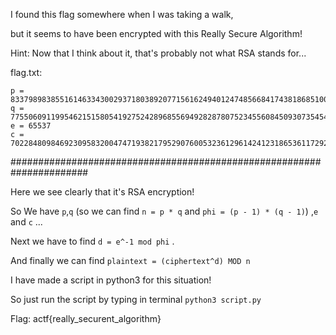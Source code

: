 I found this flag somewhere when I was taking a walk, 

but it seems to have been encrypted with this Really Secure Algorithm!

Hint: Now that I think about it, that's probably not what RSA stands for...

flag.txt:

```
p = 8337989838551614633430029371803892077156162494012474856684174381868510024755832450406936717727195184311114937042673575494843631977970586746618123352329889
q = 7755060911995462151580541927524289685569492828780752345560845093073545403776129013139174889414744570087561926915046519199304042166351530778365529171009493
e = 65537
c = 7022848098469230958320047471938217952907600532361296142412318653611729265921488278588086423574875352145477376594391159805651080223698576708934993951618464460109422377329972737876060167903857613763294932326619266281725900497427458047861973153012506595691389361443123047595975834017549312356282859235890330349
```
######################################################################

Here we see clearly that it's RSA encryption!

So We have `p`,`q` (so we can find `n = p * q` and `phi = (p - 1) * (q - 1)`) ,`e` and `c` ...

Next we have to find `d = e^-1 mod phi` .

And finally we can find `plaintext = (ciphertext^d) MOD n`

I have made a script in python3 for this situation!

So just run the script by typing in terminal `python3 script.py`

Flag: actf{really_securent_algorithm}
